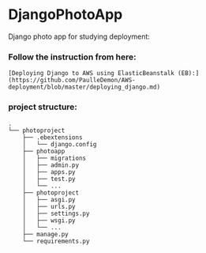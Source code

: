 # DjangoPhotoApp
Django photo app for studying deployment:

### Follow the instruction from here:
    [Deploying Django to AWS using ElasticBeanstalk (EB):](https://github.com/PaulleDemon/AWS-deployment/blob/master/deploying_django.md)
### project structure:
```
.
└── photoproject
    ├── .ebextensions
    │   └── django.config
    ├── photoapp
    │   ├── migrations
    │   ├── admin.py
    │   ├── apps.py
    │   ├── test.py
    │   └── ...
    ├── photoproject
    │   ├── asgi.py
    │   ├── urls.py
    │   ├── settings.py
    │   ├── wsgi.py
    │   └── ...
    ├── manage.py
    └── requirements.py
```
